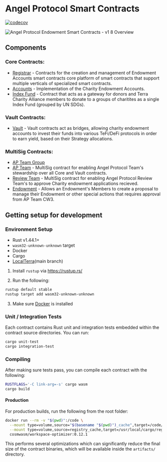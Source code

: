 # Angel Protocol Smart Contracts
[![codecov](https://codecov.io/gh/AngelProtocolFinance/angelprotocol-smart-contracts/branch/main/graph/badge.svg?token=8L28IXSN58)](https://codecov.io/gh/AngelProtocolFinance/angelprotocol-smart-contracts)

![Angel Protocol Endowment Smart Contracts - v1 8 Overview](https://user-images.githubusercontent.com/85138450/191880770-7518d238-45a9-4f9b-9da1-cd94753a64b8.png)

## Components

### Core Contracts:
- [Registrar](./contracts/core/registrar) - Contracts for the creation and management of Endowment Accounts smart contracts
core platform of smart contracts that support multiple verticals of specialized smart contracts. 
- [Accounts](./contracts/core/accounts) - Implementation of the Charity Endowment Accounts. 
- [Index Fund](./contracts/core/index-fund) - Contract that acts as a gateway for donors and Terra Charity Alliance members to donate to a groups of charitites as a single Index Fund (grouped by UN SDGs).

### Vault Contracts:
- [Vault](./contracts/vault) - Vault contracts act as bridges, allowing charity endowment accounts to invest their funds into various TeFi/DeFi protocols in order to earn yield, based on their Strategy allocations.

### MultiSig Contracts:
- [AP Team Group](./contracts/multisig/cw4-group)
- [AP Team](./contracts/multisig/cw3-apteam) - MultiSig contract for enabling Angel Protocol Team's stewardship over all Core and Vault contracts.
- [Review Team](./contracts/multisig/cw3-applications) - MultiSig contract for enabling Angel Protocol Review Team's to approve Charity endowment applications recieved.
- [Endowment](./contracts/multisig/cw3-endowment) - Allows an Endowment's Members to create a proposal to manage their Endowment or other special actions that requires approval from AP Team CW3.

## Getting setup for development

### Environment Setup

- Rust v1.44.1+
- `wasm32-unknown-unknown` target
- Docker
- Cargo
- [LocalTerra](https://github.com/terra-project/localterra)(main branch)

1. Install `rustup` via https://rustup.rs/

2. Run the following:

```sh
rustup default stable
rustup target add wasm32-unknown-unknown
```

3. Make sure [Docker](https://www.docker.com/) is installed

### Unit / Integration Tests

Each contract contains Rust unit and integration tests embedded within the contract source directories. You can run:

```sh
cargo unit-test
cargo integration-test
```

### Compiling

After making sure tests pass, you can compile each contract with the following:

```sh
RUSTFLAGS='-C link-arg=-s' cargo wasm
cargo build
```

#### Production

For production builds, run the following from the root folder:

```sh
docker run --rm -v "$(pwd)":/code \
  --mount type=volume,source="$(basename "$(pwd)")_cache",target=/code/target \
  --mount type=volume,source=registry_cache,target=/usr/local/cargo/registry \
  cosmwasm/workspace-optimizer:0.12.1
```

This performs several optimizations which can significantly reduce the final size of the contract binaries, which will be available inside the `artifacts/` directory.
